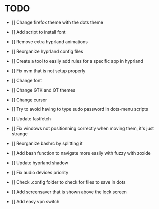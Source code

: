 # TODO

- [] Change firefox theme with the dots theme
- [] Add script to install font

- [] Remove extra hyprland animations

- [] Reorganize hyprland config files
- [] Create a tool to easily add rules for a specific app in hyprland

- [] Fix nvm that is not setup properly

- [] Change font
- [] Change GTK and QT themes
- [] Change cursor

- [] Try to avoid having to type sudo password in dots-menu scripts
- [] Update fastfetch

- [] Fix windows not positionning correctly when moving them, it's just strange

- [] Reorganize bashrc by splitting it
- [] Add bash function to navigate more easily with fuzzy with zoxide

- [] Update hyprland shadow

- [] Fix audio devices priority

- [] Check .config folder to check for files to save in dots

- [] Add screensaver that is shown above the lock screen

- [] Add easy vpn switch
